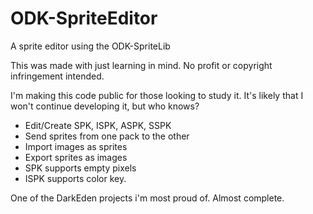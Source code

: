 # ODK-SpriteEditor


A sprite editor using the ODK-SpriteLib

This was made with just learning in mind. No profit or copyright infringement intended.


I'm making this code public for those looking to study it.
It's likely that I won't continue developing it, but who knows?

* Edit/Create SPK, ISPK, ASPK, SSPK
* Send sprites from one pack to the other
* Import images as sprites
* Export sprites as images
* SPK supports empty pixels
* ISPK supports color key.


One of the DarkEden projects i'm most proud of. Almost complete.